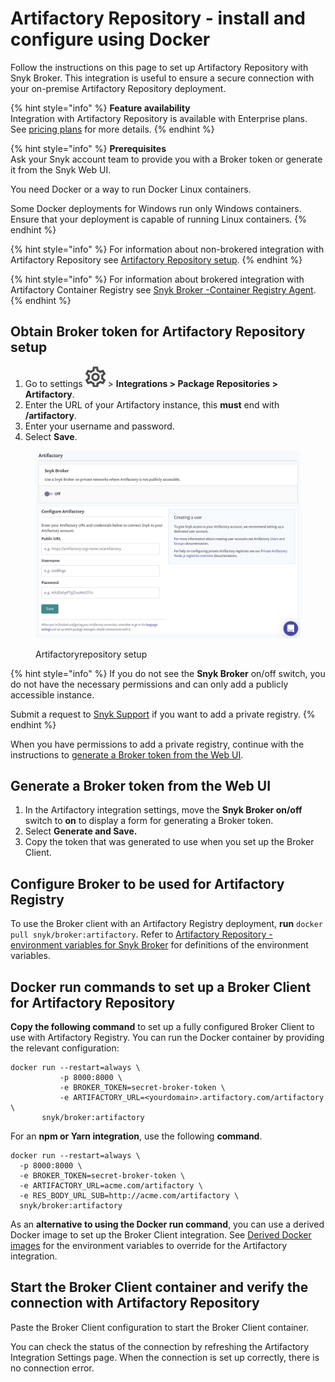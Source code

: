 # Artifactory Repository - install and configure using Docker

Follow the instructions on this page to set up Artifactory Repository with Snyk Broker. This integration is useful to ensure a secure connection with your on-premise Artifactory Repository deployment.

{% hint style="info" %}
**Feature availability**\
Integration with Artifactory Repository is available with Enterprise plans. See [pricing plans](https://snyk.io/plans/) for more details.
{% endhint %}

{% hint style="info" %}
**Prerequisites**\
Ask your Snyk account team to provide you with a Broker token or generate it from the Snyk Web UI.

You need Docker or a way to run Docker Linux containers.

Some Docker deployments for Windows run only Windows containers. Ensure that your deployment is capable of running Linux containers.
{% endhint %}

{% hint style="info" %}
For information about non-brokered integration with Artifactory Repository see [Artifactory Repository setup](../../../../integrate-with-snyk/package-repository-integrations/artifactory-package-repository-connection-setup/).
{% endhint %}

{% hint style="info" %}
For information about brokered integration with Artifactory Container Registry see [Snyk Broker -Container Registry Agent](https://docs.snyk.io/snyk-admin/snyk-broker/snyk-broker-container-registry-agent).
{% endhint %}

## Obtain Broker token for Artifactory Repository setup

1. Go to settings <img src="../../../../.gitbook/assets/cog_icon.png" alt="" data-size="line"> > **Integrations > Package Repositories > Artifactory**.
2. Enter the URL of your Artifactory instance, this **must** end with **/artifactory**.
3. Enter your username and password.
4. Select **Save**.

<figure><img src="../../../../.gitbook/assets/screenshot_2020-04-17_at_14.38.12.png" alt="Artifactory integration setup"><figcaption><p>Artifactoryrepository setup</p></figcaption></figure>

{% hint style="info" %}
If you do not see the **Snyk Broker** on/off switch, you do not have the necessary permissions and can only add a publicly accessible instance.

Submit a request to [Snyk Support](https://support.snyk.io/hc/en-us/requests/new) if you want to add a private registry.
{% endhint %}

When you have permissions to add a private registry, continue with the instructions to [generate a Broker token from the Web UI](set-up-snyk-broker-with-artifactory-repository.md#generate-a-broker-token-from-the-web-ui).

## Generate a Broker token from the Web UI

1. In the Artifactory integration settings, move the **Snyk Broker on/off** switch to **on** to display a form for generating a Broker token.
2. Select **Generate and Save.**
3. Copy the token that was generated to use when you set up the Broker Client.

## Configure Broker to be used for Artifactory Registry

To use the Broker client with an Artifactory Registry deployment, **run** `docker pull snyk/broker:artifactory`. Refer to [Artifactory Repository - environment variables for Snyk Broker](artifactory-repository-environment-variables-for-snyk-broker.md) for definitions of the environment variables.

## Docker run commands to set up a Broker Client for Artifactory Repository

**Copy the following command** to set up a fully configured Broker Client to use with Artifactory Registry. You can run the Docker container by providing the relevant configuration:

```console
docker run --restart=always \
           -p 8000:8000 \
           -e BROKER_TOKEN=secret-broker-token \
           -e ARTIFACTORY_URL=<yourdomain>.artifactory.com/artifactory \
       snyk/broker:artifactory
```

For an **npm or Yarn integration**, use the following **command**.

```
docker run --restart=always \
  -p 8000:8000 \
  -e BROKER_TOKEN=secret-broker-token \
  -e ARTIFACTORY_URL=acme.com/artifactory \
  -e RES_BODY_URL_SUB=http://acme.com/artifactory \ 
  snyk/broker:artifactory
```

As an **alternative to using the Docker run command**, you can use a derived Docker image to set up the Broker Client integration. See [Derived Docker images](../derived-docker-images-for-broker-client-integrations-and-container-registry-agent.md) for the environment variables to override for the Artifactory integration.

## Start the Broker Client container and verify the connection with Artifactory Repository

Paste the Broker Client configuration to start the Broker Client container.

You can check the status of the connection by refreshing the Artifactory Integration Settings page. When the connection is set up correctly, there is no connection error.

